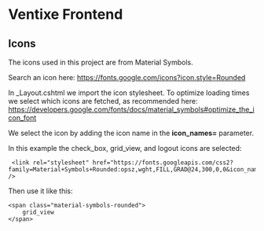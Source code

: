 # Ventixe Frontend

## Icons

The icons used in this project are from Material Symbols.

Search an icon here: https://fonts.google.com/icons?icon.style=Rounded 

In _Layout.cshtml we import the icon stylesheet. To optimize loading times we select which icons are fetched, as recommended here: https://developers.google.com/fonts/docs/material_symbols#optimize_the_icon_font

We select the icon by adding the icon name in the **icon_names=** parameter.

In this example the check_box, grid_view, and logout icons are selected:
```
 <link rel="stylesheet" href="https://fonts.googleapis.com/css2?family=Material+Symbols+Rounded:opsz,wght,FILL,GRAD@24,300,0,0&icon_names=check_box,grid_view,logout&display=block" />
```

Then use it like this: 
```
<span class="material-symbols-rounded">
	grid_view
</span>
```
